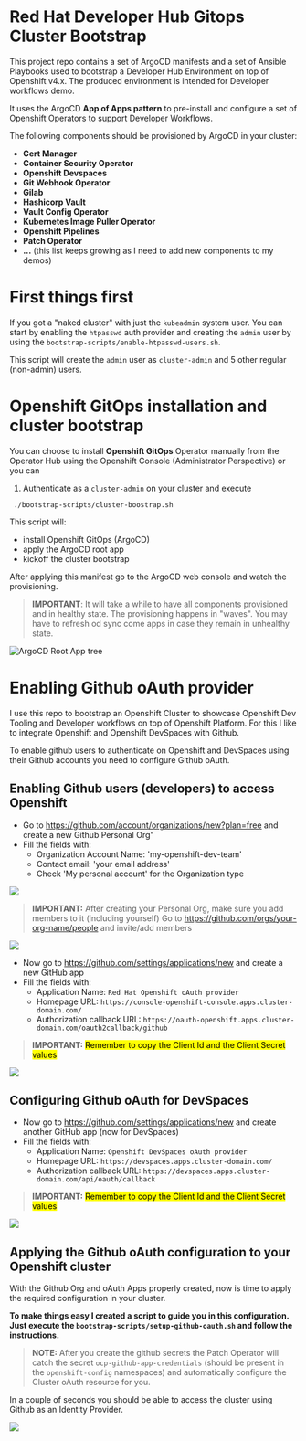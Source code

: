 # Red Hat Developer Hub Gitops Cluster Bootstrap

This project repo contains a set of ArgoCD manifests and a set of Ansible Playbooks used to bootstrap a Developer Hub Environment on top of Openshift v4.x. The produced environment is intended for Developer workflows demo.

It uses the ArgoCD **App of Apps pattern** to pre-install and configure a set of Openshift Operators to support Developer Workflows.

The following components should be provisioned by ArgoCD in your cluster:

* **Cert Manager**
* **Container Security Operator**
* **Openshift Devspaces**
* **Git Webhook Operator**
* **Gilab**
* **Hashicorp Vault**
* **Vault Config Operator**
* **Kubernetes Image Puller Operator**
* **Openshift Pipelines**
* **Patch Operator**
* **...** (this list keeps growing as I need to add new components to my demos)

# First things first

If you got a "naked cluster" with just the `kubeadmin` system user. You can start by enabling the `htpasswd` auth provider and creating the `admin` user by using the `bootstrap-scripts/enable-htpasswd-users.sh`.

This script will create the `admin` user as `cluster-admin` and 5 other regular (non-admin) users.

# Openshift GitOps installation and cluster bootstrap

You can choose to install **Openshift GitOps** Operator manually from the Operator Hub using the Openshift Console (Administrator Perspective) or you can

 1. Authenticate as a `cluster-admin` on your cluster and execute

```shell
 ./bootstrap-scripts/cluster-boostrap.sh 
```

This script will:

* install Openshift GitOps (ArgoCD)
* apply the ArgoCD root app
* kickoff the cluster bootstrap

After applying this manifest go to the ArgoCD web console and watch the provisioning.
> **IMPORTANT**: It will take a while to have all components provisioned and in healthy state. The provisioning happens in "waves". You may have to refresh od sync come apps in case they remain in unhealthy state.

![ArgoCD Root App tree](./docs/images/ArgoCD-root-app-tree.png)

# Enabling Github oAuth provider

I use this repo to bootstrap an Openshift Cluster to showcase Openshift Dev Tooling and Developer workflows on top of Openshift Platform.
For this I like to integrate Openshift and Openshift DevSpaces with Github.

To enable github users to authenticate on Openshift and DevSpaces using their Github accounts you need to configure Github oAuth.

## Enabling Github users (developers) to access Openshift

* Go to https://github.com/account/organizations/new?plan=free and create a new Github Personal Org"
* Fill the fields with:
  * Organization Account Name: 'my-openshift-dev-team'
  * Contact email: 'your email address'
  * Check  'My personal account' for the Organization type

![](./docs/images/new-gb-personal-org.png)

> **IMPORTANT:** After creating your Personal Org, make sure you add members to it (including yourself)
> Go to https://github.com/orgs/your-org-name/people and invite/add members

![](./docs/images/gb-org-members.png)

* Now go to https://github.com/settings/applications/new and create a new GitHub app
* Fill the fields with:
  * Application Name: `Red Hat Openshift oAuth provider`
  * Homepage URL: `https://console-openshift-console.apps.cluster-domain.com/`
  * Authorization callback URL: `https://oauth-openshift.apps.cluster-domain.com/oauth2callback/github`

> **IMPORTANT:** <mark>Remember to copy the Client Id and the Client Secret values</mark>

![](./docs/images/new-gb-ocp-oauth-app.png)

## Configuring Github oAuth for DevSpaces

* Now go to https://github.com/settings/applications/new and create another GitHub app (now for DevSpaces)
* Fill the fields with:
  * Application Name: `Openshift DevSpaces oAuth provider`
  * Homepage URL: `https://devspaces.apps.cluster-domain.com/`
  * Authorization callback URL: `https://devspaces.apps.cluster-domain.com/api/oauth/callback`

> **IMPORTANT:** <mark>Remember to copy the Client Id and the Client Secret values</mark>

![](./docs/images/new-gb-devspaces-oauth-app.png)

## Applying the Github oAuth configuration to your Openshift cluster

With the Github Org and oAuth Apps properly created, now is time to apply the required configuration in your cluster.

**To make things easy I created a script to guide you in this configuration. Just execute the `bootstrap-scripts/setup-github-oauth.sh` and follow the instructions.**

> **NOTE:** After you create the github secrets the Patch Operator will catch the secret `ocp-github-app-credentials` (should be present in the `openshift-config` namespaces) and automatically configure the Cluster oAuth resource for you.

In a couple of seconds you should be able to access the cluster using Github as an Identity Provider.

![](./docs/images/gb-oauth-openshift-console.png)
